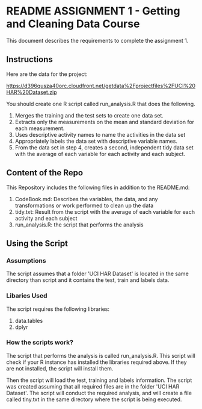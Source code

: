 # README ASSIGNMENT 1 - Getting and Cleaning Data Course

This document describes the requirements to complete the assignment 1.

## Instructions
Here are the data for the project: 

https://d396qusza40orc.cloudfront.net/getdata%2Fprojectfiles%2FUCI%20HAR%20Dataset.zip 

You should create one R script called run_analysis.R that does the following. 
1. Merges the training and the test sets to create one data set.
2. Extracts only the measurements on the mean and standard deviation for each measurement. 
3. Uses descriptive activity names to name the activities in the data set
4. Appropriately labels the data set with descriptive variable names. 
5. From the data set in step 4, creates a second, independent tidy data set with the average of each   variable for each activity and each subject.

## Content of the Repo
This Repository includes the following files in addition to the README.md:
1. CodeBook.md: Describes the variables, the data, and any transformations or work performed to clean up the data
2. tidy.txt: Result from the script  with the average of each variable for each activity and each subject
3. run_analysis.R: the script that performs the analysis


## Using the Script

### Assumptions
The script assumes that a folder 'UCI HAR Dataset' is located in the same directory than script and it contains the test, train and labels data.

### Libaries Used
The script requires the following libraries:
1. data.tables
2. dplyr

### How the scripts work?
The script that performs the analysis is called run_analysis.R.  This script will check if your R instance has installed the libraries required above. If they are not installed, the script will install them.

Then the script will load the test, training and labels information. The script was created assuming that all required files are in the folder 'UCI HAR Dataset'.   The script will conduct the required analysis, and will create a file called tiny.txt in the same directory where the script is being executed. 

